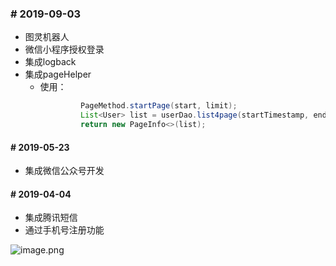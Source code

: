 ### # 2019-09-03
* 图灵机器人
* 微信小程序授权登录
* 集成logback
* 集成pageHelper
    * 使用：
       ```java
                PageMethod.startPage(start, limit);
                List<User> list = userDao.list4page(startTimestamp, endTimestamp, userName, status);
                return new PageInfo<>(list);
        ``` 
#### # 2019-05-23
* 集成微信公众号开发

#### # 2019-04-04

* 集成腾讯短信
* 通过手机号注册功能

![image.png](https://upload-images.jianshu.io/upload_images/1846623-9891b22dae13eb77.png?imageMogr2/auto-orient/strip%7CimageView2/2/w/1240)
